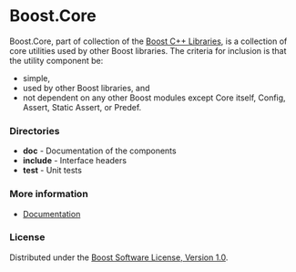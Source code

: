 Boost.Core
==========

Boost.Core, part of collection of the [Boost C++ Libraries](http://github.com/boostorg), is a collection of core utilities used by other Boost libraries.
The criteria for inclusion is that the utility component be:

* simple,
* used by other Boost libraries, and
* not dependent on any other Boost modules except Core itself, Config, Assert, Static Assert, or Predef.

### Directories

* **doc** - Documentation of the components
* **include** - Interface headers
* **test** - Unit tests

### More information

* [Documentation](http://boost.org/libs/core)

### License

Distributed under the [Boost Software License, Version 1.0](http://boost.org/LICENSE_1_0.txt).

